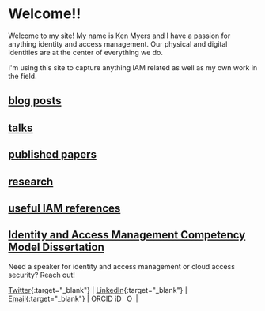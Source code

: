 
# Welcome!!

Welcome to my site! My name is Ken Myers and I have a passion for anything identity and access management. Our physical and digital identities are at the center of everything we do. 

I'm using this site to capture anything IAM related as well as my own work in the field.

## [blog posts](/blogs/blogs.md)

## [talks](/talks/talks.md)

## [published papers](/papers/papers.md)

## [research](/research/research.md)

## [useful IAM references](/refs/idmrefs.md)

## [Identity and Access Management Competency Model Dissertation](/dissertation/idmwp.md)

Need a speaker for identity and access management or cloud access security? Reach out!

[Twitter](https://twitter.com/IDMKen){:target="_blank"} | [LinkedIn](https://www.linkedin.com/in/idmken/){:target="_blank"} | [Email](mailto:ken@bluefalconcobra.com){:target="_blank"}  | ORCID iD <a href="https://orcid.org/0000-0001-9543-9013" target="_blank" rel="noopener noreferrer"><img src="https://orcid.org/sites/default/files/images/orcid_16x16.png" style="width: 1em; margin-inline-start: 0.5em" alt="ORCID iD icon"></a> |
